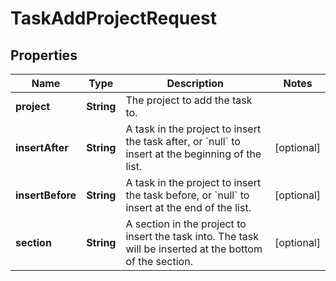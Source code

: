 # TaskAddProjectRequest

## Properties
Name | Type | Description | Notes
------------ | ------------- | ------------- | -------------
**project** | **String** | The project to add the task to. | 
**insertAfter** | **String** | A task in the project to insert the task after, or &#x60;null&#x60; to insert at the beginning of the list. |  [optional]
**insertBefore** | **String** | A task in the project to insert the task before, or &#x60;null&#x60; to insert at the end of the list. |  [optional]
**section** | **String** | A section in the project to insert the task into. The task will be inserted at the bottom of the section. |  [optional]
